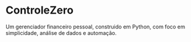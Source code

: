 # ControleZero
Um gerenciador financeiro pessoal, construido em Python, com foco em simplicidade, análise de dados e automação.
